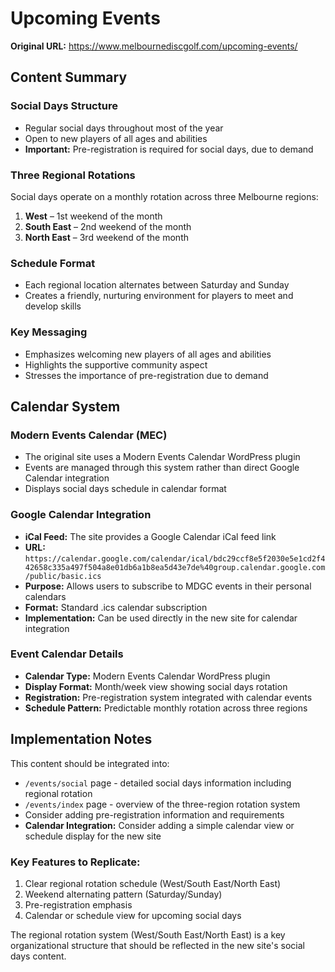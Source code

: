 # Upcoming Events

**Original URL:** https://www.melbournediscgolf.com/upcoming-events/

## Content Summary

### Social Days Structure
- Regular social days throughout most of the year
- Open to new players of all ages and abilities
- **Important:** Pre-registration is required for social days, due to demand

### Three Regional Rotations
Social days operate on a monthly rotation across three Melbourne regions:

1. **West** – 1st weekend of the month
2. **South East** – 2nd weekend of the month  
3. **North East** – 3rd weekend of the month

### Schedule Format
- Each regional location alternates between Saturday and Sunday
- Creates a friendly, nurturing environment for players to meet and develop skills

### Key Messaging
- Emphasizes welcoming new players of all ages and abilities
- Highlights the supportive community aspect
- Stresses the importance of pre-registration due to demand

## Calendar System

### Modern Events Calendar (MEC)
- The original site uses a Modern Events Calendar WordPress plugin
- Events are managed through this system rather than direct Google Calendar integration
- Displays social days schedule in calendar format

### Google Calendar Integration
- **iCal Feed:** The site provides a Google Calendar iCal feed link
- **URL:** `https://calendar.google.com/calendar/ical/bdc29ccf8e5f2030e5e1cd2f442658c335a497f504a8e01db6a1b8ea5d43e7de%40group.calendar.google.com/public/basic.ics`
- **Purpose:** Allows users to subscribe to MDGC events in their personal calendars
- **Format:** Standard .ics calendar subscription
- **Implementation:** Can be used directly in the new site for calendar integration

### Event Calendar Details
- **Calendar Type:** Modern Events Calendar WordPress plugin
- **Display Format:** Month/week view showing social days rotation
- **Registration:** Pre-registration system integrated with calendar events
- **Schedule Pattern:** Predictable monthly rotation across three regions

## Implementation Notes

This content should be integrated into:
- `/events/social` page - detailed social days information including regional rotation
- `/events/index` page - overview of the three-region rotation system
- Consider adding pre-registration information and requirements
- **Calendar Integration:** Consider adding a simple calendar view or schedule display for the new site

### Key Features to Replicate:
1. Clear regional rotation schedule (West/South East/North East)
2. Weekend alternating pattern (Saturday/Sunday)
3. Pre-registration emphasis
4. Calendar or schedule view for upcoming social days

The regional rotation system (West/South East/North East) is a key organizational structure that should be reflected in the new site's social days content.